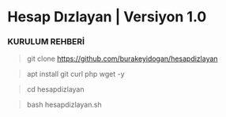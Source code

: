 # Hesap Dızlayan | Versiyon 1.0

### KURULUM REHBERİ

> git clone https://github.com/burakeyidogan/hesapdizlayan

> apt install git curl php wget -y

> cd hesapdizlayan

> bash hesapdizlayan.sh
